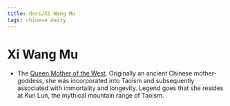 ```yaml
---
title: docs/Xi Wang Mu
tags: chinese deity
---
```


# Xi Wang Mu 
- The [Queen Mother of the West](Queen%20Mother%20of%20the%20West.md). Originally an ancient Chinese mother-goddess, she was incorporated into Taoism and subsequently associated with immortality and longevity. Legend goes that she resides at Kun Lun, the mythical mountain range of Taoism.